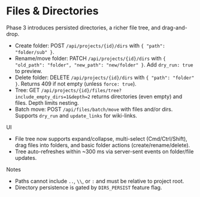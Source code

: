 # Files & Directories

Phase 3 introduces persisted directories, a richer file tree, and drag-and-drop.

- Create folder: POST `/api/projects/{id}/dirs` with `{ "path": "folder/sub" }`.
- Rename/move folder: PATCH `/api/projects/{id}/dirs` with `{ "old_path": "folder", "new_path": "new/folder" }`. Add `dry_run: true` to preview.
- Delete folder: DELETE `/api/projects/{id}/dirs` with `{ "path": "folder" }`. Returns 409 if not empty (unless `force: true`).
- Tree: GET `/api/projects/{id}/files/tree?include_empty_dirs=1&depth=2` returns directories (even empty) and files. Depth limits nesting.
- Batch move: POST `/api/files/batch/move` with files and/or dirs. Supports `dry_run` and `update_links` for wiki-links.

UI
- File tree now supports expand/collapse, multi-select (Cmd/Ctrl/Shift), drag files into folders, and basic folder actions (create/rename/delete).
- Tree auto-refreshes within ~300 ms via server-sent events on folder/file updates.

Notes
- Paths cannot include `..`, `\\`, or `:` and must be relative to project root.
- Directory persistence is gated by `DIRS_PERSIST` feature flag.
